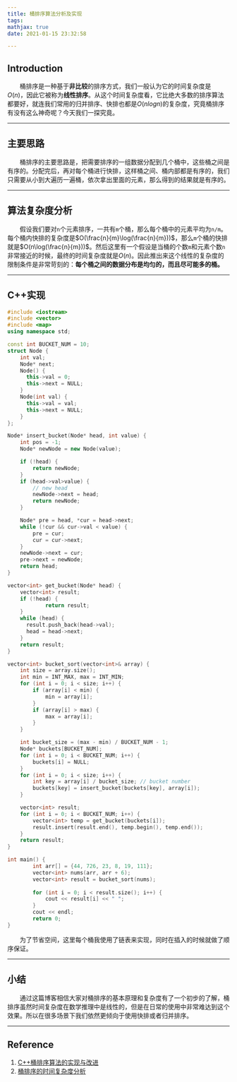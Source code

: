 ```yaml
---
title: 桶排序算法分析及实现
tags:
mathjax: true
date: 2021-01-15 23:32:58

---
```


## Introduction

&emsp;&emsp;桶排序是一种基于**非比较**的排序方式，我们一般认为它的时间复杂度是$O(n)$，因此它被称为**线性排序**。从这个时间复杂度看，它比绝大多数的排序算法都要好，就连我们常用的归并排序、快排也都是$O(nlogn)$的复杂度，究竟桶排序有没有这么神奇呢？今天我们一探究竟。

<!-- more -->

------

## 主要思路

&emsp;&emsp;桶排序的主要思路是，把需要排序的一组数据分配到几个桶中，这些桶之间是有序的。分配完后，再对每个桶进行快排，这样桶之间、桶内部都是有序的，我们只需要从小到大遍历一遍桶，依次拿出里面的元素，那么得到的结果就是有序的。

------

## 算法复杂度分析

&emsp;&emsp;假设我们要对`n`个元素排序，一共有`m`个桶，那么每个桶中的元素平均为`n/m`。每个桶内快排的复杂度是$O(\frac{n}{m}\log(\frac{n}{m}))$，那么`m`个桶的快排就是$O(n\log(\frac{n}{m}))$。然后这里有一个假设是当桶的个数`m`和元素个数`n`非常接近的时候，最终的时间复杂度就是$O(n)$。因此推出来这个线性的复杂度的限制条件是非常苛刻的：**每个桶之间的数据分布是均匀的，而且尽可能多的桶。**

------

## C++实现

```c++
#include <iostream>
#include <vector>
#include <map>
using namespace std;

const int BUCKET_NUM = 10;
struct Node {
    int val;
    Node* next;
    Node() {
      this->val = 0;
      this->next = NULL;
    }
    Node(int val) {
      this->val = val;
      this->next = NULL;
    }
};

Node* insert_bucket(Node* head, int value) {
    int pos = -1;
    Node* newNode = new Node(value);

    if (!head) {
      	return newNode;
    }
    if (head->val>value) {
        // new head
        newNode->next = head;
        return newNode;
    }

    Node* pre = head, *cur = head->next;
    while (!cur && cur->val < value) {
        pre = cur;
        cur = cur->next;
    }
    newNode->next = cur;
    pre->next = newNode;
    return head;
}

vector<int> get_bucket(Node* head) {
	vector<int> result;
	if (!head) {
			return result;
	}
	while (head) {
      result.push_back(head->val);
      head = head->next;
	}
	return result;
}

vector<int> bucket_sort(vector<int>& array) {
    int size = array.size();
    int min = INT_MAX, max = INT_MIN;
    for (int i = 0; i < size; i++) {
        if (array[i] < min) {
            min = array[i];
        }
        if (array[i] > max) {
            max = array[i];
        }
    }

    int bucket_size = (max - min) / BUCKET_NUM - 1;
    Node* buckets[BUCKET_NUM];
    for (int i = 0; i < BUCKET_NUM; i++) {
        buckets[i] = NULL;
    }
    for (int i = 0; i < size; i++) {
        int key = array[i] / bucket_size; // bucket number
        buckets[key] = insert_bucket(buckets[key], array[i]);
    }	

    vector<int> result;
    for (int i = 0; i < BUCKET_NUM; i++) {
        vector<int> temp = get_bucket(buckets[i]);
        result.insert(result.end(), temp.begin(), temp.end());
    }
    return result;
}

int main() {
		int arr[] = {44, 726, 23, 8, 19, 111};
		vector<int> nums(arr, arr + 6);
		vector<int> result = bucket_sort(nums);
	
		for (int i = 0; i < result.size(); i++) {
			cout << result[i] << " ";
		}
		cout << endl;
		return 0;
}
```

&emsp;&emsp;为了节省空间，这里每个桶我使用了链表来实现，同时在插入的时候就做了顺序保证。

------

## 小结

&emsp;&emsp;通过这篇博客相信大家对桶排序的基本原理和复杂度有了一个初步的了解，桶排序虽然时间复杂度在数学推理中是线性的，但是在日常的使用中非常难达到这个效果。所以在很多场景下我们依然更倾向于使用快排或者归并排序。

------

## Reference

1. [C++桶排序算法的实现与改进](https://blog.csdn.net/misayaaaaa/article/details/66969486)
2. [桶排序的时间复杂度分析](https://blog.csdn.net/shengqianfeng/article/details/100074146)
